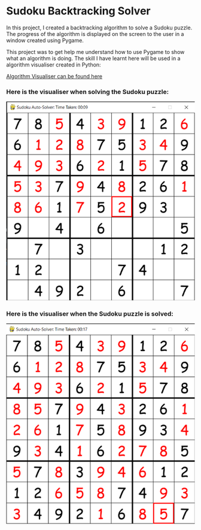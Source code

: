 # Sudoku Backtracking Solver

In this project, I created a backtracking algorithm to solve a Sudoku puzzle. The progress of the algorithm is displayed on the screen to the user in a window created using Pygame. 

This project was to get help me understand how to use Pygame to show what an algorithm is doing. The skill I have learnt here will be used in a algorithm visualiser created in Python:


[Algorithm Visualiser can be found here](https://github.com/LP2851/Sudoku-Backtracking-Solver)

### Here is the visualiser when solving the Sudoku puzzle:

![Solving the Puzzle](images/solving.PNG)

### Here is the visualiser when the Sudoku puzzle is solved:
![Solving the Puzzle](images/solved.PNG)